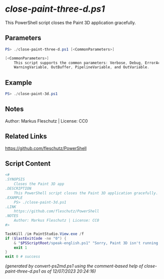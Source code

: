 *close-paint-three-d.ps1*
================

This PowerShell script closes the Paint 3D application gracefully.

Parameters
----------
```powershell
PS> ./close-paint-three-d.ps1 [<CommonParameters>]

[<CommonParameters>]
    This script supports the common parameters: Verbose, Debug, ErrorAction, ErrorVariable, WarningAction, 
    WarningVariable, OutBuffer, PipelineVariable, and OutVariable.
```

Example
-------
```powershell
PS> ./close-paint-3d.ps1

```

Notes
-----
Author: Markus Fleschutz | License: CC0

Related Links
-------------
https://github.com/fleschutz/PowerShell

Script Content
--------------
```powershell
<#
.SYNOPSIS
	Closes the Paint 3D app 
.DESCRIPTION
	This PowerShell script closes the Paint 3D application gracefully.
.EXAMPLE
	PS> ./close-paint-3d.ps1
.LINK
	https://github.com/fleschutz/PowerShell
.NOTES
	Author: Markus Fleschutz | License: CC0
#>

TaskKill /im PaintStudio.View.exe /f
if ($lastExitCode -ne "0") {
	& "$PSScriptRoot/speak-english.ps1" "Sorry, Paint 3D isn't running."
	exit 1
}
exit 0 # success
```

*(generated by convert-ps2md.ps1 using the comment-based help of close-paint-three-d.ps1 as of 12/07/2023 20:24:16)*
